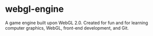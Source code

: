 # webgl-engine
A game engine built upon WebGL 2.0. Created for fun and for learning computer graphics, WebGL, front-end development, and Git.
